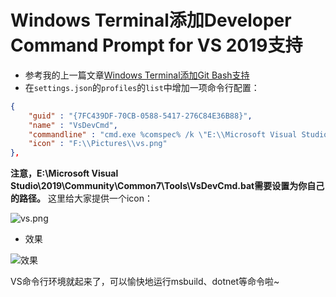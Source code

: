 # Windows Terminal添加Developer Command Prompt for VS 2019支持

* 参考我的上一篇文章[Windows Terminal添加Git Bash支持](https://www.jianshu.com/p/4540f00a82a3)
* 在`settings.json`的`profiles`的`list`中增加一项命令行配置：

```json
{
    "guid" : "{7FC439DF-70CB-0588-5417-276C84E36B88}",
    "name" : "VsDevCmd",
    "commandline" : "cmd.exe %comspec% /k \"E:\\Microsoft Visual Studio\\2019\\Community\\Common7\\Tools\\VsDevCmd.bat\"",
    "icon" : "F:\\Pictures\\vs.png"
},
```

**注意，E:\\Microsoft Visual Studio\\2019\\Community\\Common7\\Tools\\VsDevCmd.bat需要设置为你自己的路径。**
这里给大家提供一个icon：

![vs.png](https://upload-images.jianshu.io/upload_images/6411513-ed03f11279837e16.png?imageMogr2/auto-orient/strip%7CimageView2/2/w/1240)

* 效果

![效果](https://upload-images.jianshu.io/upload_images/6411513-f95762a24659c695.png?imageMogr2/auto-orient/strip%7CimageView2/2/w/1240)

VS命令行环境就起来了，可以愉快地运行msbuild、dotnet等命令啦~
